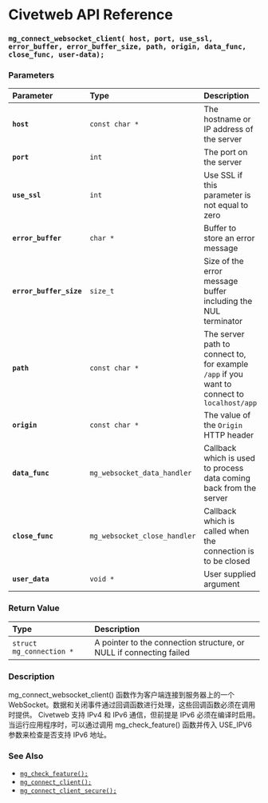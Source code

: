 # Civetweb API Reference

### `mg_connect_websocket_client( host, port, use_ssl, error_buffer, error_buffer_size, path, origin, data_func, close_func, user-data);`

### Parameters

| Parameter | Type | Description |
| :--- | :--- | :--- |
|**`host`**|`const char *`|The hostname or IP address of the server|
|**`port`**|`int`|The port on the server|
|**`use_ssl`**|`int`|Use SSL if this parameter is not equal to zero|
|**`error_buffer`**|`char *`|Buffer to store an error message|
|**`error_buffer_size`**|`size_t`|Size of the error message buffer including the NUL terminator|
|**`path`**|`const char *`|The server path to connect to, for example `/app` if you want to connect to `localhost/app`|
|**`origin`**|`const char *`|The value of the `Origin` HTTP header|
|**`data_func`**|`mg_websocket_data_handler`|Callback which is used to process data coming back from the server|
|**`close_func`**|`mg_websocket_close_handler`|Callback which is called when the connection is to be closed|
|**`user_data`**|`void *`|User supplied argument|

### Return Value

| Type | Description |
| :--- | :--- |
|`struct mg_connection *`|A pointer to the connection structure, or NULL if connecting failed|

### Description

mg_connect_websocket_client() 函数作为客户端连接到服务器上的一个 WebSocket。数据和关闭事件通过回调函数进行处理，这些回调函数必须在调用时提供。
Civetweb 支持 IPv4 和 IPv6 通信，但前提是 IPv6 必须在编译时启用。当运行应用程序时，可以通过调用 mg_check_feature() 函数并传入 USE_IPV6 参数来检查是否支持 IPv6 地址。

### See Also

* [`mg_check_feature();`](mg_check_feature.md)
* [`mg_connect_client();`](mg_connect_client.md)
* [`mg_connect_client_secure();`](mg_connect_client_secure.md)
